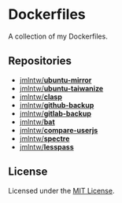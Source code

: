 # Dockerfiles

A collection of my Dockerfiles.

## Repositories

- [jmlntw/**ubuntu-mirror**](ubuntu-mirror/README.md)
- [jmlntw/**ubuntu-taiwanize**](ubuntu-taiwanize/README.md)
- [jmlntw/**clasp**](clasp/README.md)
- [jmlntw/**github-backup**](github-backup//README.md)
- [jmlntw/**gitlab-backup**](gitlab-backup//README.md)
- [jmlntw/**bat**](bat/README.md)
- [jmlntw/**compare-userjs**](compare-userjs/README.md)
- [jmlntw/**spectre**](spectre/README.md)
- [jmlntw/**lesspass**](lesspass/README.md)

## License

Licensed under the [MIT License](LICENSE.md).

